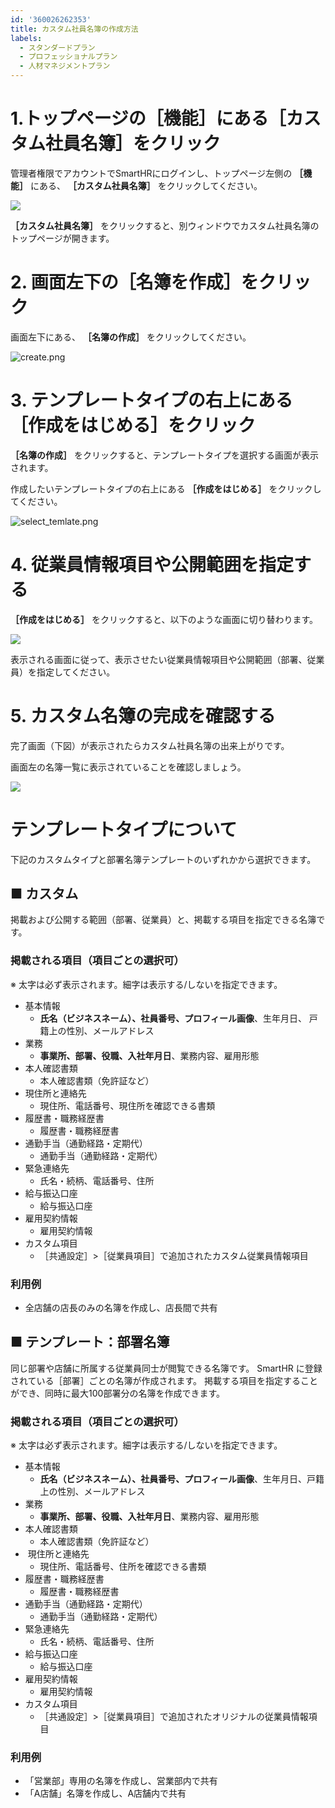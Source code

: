 ```yaml
---
id: '360026262353'
title: カスタム社員名簿の作成方法
labels:
  - スタンダードプラン
  - プロフェッショナルプラン
  - 人材マネジメントプラン
---
```

# 1.トップページの［機能］にある［カスタム社員名簿］をクリック

管理者権限でアカウントでSmartHRにログインし、トップページ左側の **［機能］** にある、 **［カスタム社員名簿］** をクリックしてください。

![](./__________2021-07-27_14_54_43.png)

 **［カスタム社員名簿］** をクリックすると、別ウィンドウでカスタム社員名簿のトップページが開きます。

# 2\. 画面左下の［名簿を作成］をクリック

画面左下にある、 **［名簿の作成］** をクリックしてください。

![create.png](./create.png)

# 3\. テンプレートタイプの右上にある［作成をはじめる］をクリック

 **［名簿の作成］** をクリックすると、テンプレートタイプを選択する画面が表示されます。

作成したいテンプレートタイプの右上にある **［作成をはじめる］** をクリックしてください。

![select_temlate.png](./select_temlate.png)

# 4\. 従業員情報項目や公開範囲を指定する

 **［作成をはじめる］** をクリックすると、以下のような画面に切り替わります。

![](./__________2021-07-27_14_58_11.png)

表示される画面に従って、表示させたい従業員情報項目や公開範囲（部署、従業員）を指定してください。

# 5\. カスタム名簿の完成を確認する

完了画面（下図）が表示されたらカスタム社員名簿の出来上がりです。

画面左の名簿一覧に表示されていることを確認しましょう。

![](./__________2021-07-27_15_08_53.png)

# テンプレートタイプについて

下記のカスタムタイプと部署名簿テンプレートのいずれかから選択できます。

## ■ カスタム

掲載および公開する範囲（部署、従業員）と、掲載する項目を指定できる名簿です。

### 掲載される項目（項目ごとの選択可）

※ 太字は必ず表示されます。細字は表示する/しないを指定できます。

- 基本情報
    - **氏名（ビジネスネーム）、社員番号、プロフィール画像**、生年月日、 戸籍上の性別、メールアドレス
- 業務
    - **事業所、部署、役職、入社年月日**、業務内容、雇用形態
- 本人確認書類
    - 本人確認書類（免許証など）
- 現住所と連絡先
    - 現住所、電話番号、現住所を確認できる書類
- 履歴書・職務経歴書
    - 履歴書・職務経歴書
- 通勤手当（通勤経路・定期代）
    - 通勤手当（通勤経路・定期代）
- 緊急連絡先
    - 氏名・続柄、電話番号、住所
- 給与振込口座
    - 給与振込口座
- 雇用契約情報
    - 雇用契約情報
- カスタム項目
    - ［共通設定］>［従業員項目］で追加されたカスタム従業員情報項目

### 利用例

- 全店舗の店長のみの名簿を作成し、店長間で共有

## ■ テンプレート：部署名簿

同じ部署や店舗に所属する従業員同士が閲覧できる名簿です。
SmartHR に登録されている［部署］ごとの名簿が作成されます。
掲載する項目を指定することができ、同時に最大100部署分の名簿を作成できます。

### 掲載される項目（項目ごとの選択可）

※ 太字は必ず表示されます。細字は表示する/しないを指定できます。

- 基本情報
    - **氏名（ビジネスネーム）、社員番号、プロフィール画像**、生年月日、戸籍上の性別、メールアドレス
- 業務
    - **事業所、部署、役職、入社年月日**、業務内容、雇用形態
- 本人確認書類
    - 本人確認書類（免許証など）
-  現住所と連絡先
    - 現住所、電話番号、住所を確認できる書類
- 履歴書・職務経歴書
    - 履歴書・職務経歴書
- 通勤手当（通勤経路・定期代）
    - 通勤手当（通勤経路・定期代）
- 緊急連絡先
    - 氏名・続柄、電話番号、住所
- 給与振込口座
    - 給与振込口座
- 雇用契約情報
    - 雇用契約情報
- カスタム項目
    - ［共通設定］>［従業員項目］で追加されたオリジナルの従業員情報項目

### 利用例

- 「営業部」専用の名簿を作成し、営業部内で共有
- 「A店舗」名簿を作成し、A店舗内で共有
